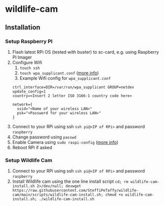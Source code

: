 # wildlife-cam

## Installation

### Setup Raspberry PI
1. Flash latest RPi OS (tested with buster) to sc-card, e.g. using Raspberry PI Imager
2. Configure Wifi
    1. `touch ssh`
    2. `touch wpa_supplicant.conf` ([more info](https://www.raspberrypi.org/documentation/configuration/wireless/headless.md))
    3. Example Wifi config for `wpa_supplicant.conf`
    ```
    ctrl_interface=DIR=/var/run/wpa_supplicant GROUP=netdev
    update_config=1
    country=<Insert 2 letter ISO 3166-1 country code here>

    network={
      ssid="<Name of your wireless LAN>"
      psk="<Password for your wireless LAN>"
    }
    ```
3. Connect to your RPi using ssh `ssh pi@<IP of RPi>` and password `raspberry`
4. Change password using `passwd`
5. Enable Camera using `sudo raspi-config` ([more info](https://www.raspberrypi.org/documentation/configuration/raspi-config.md))
6. Reboot RPi if asked

### Setup Wildlife Cam
1. Connect to your RPi using ssh `ssh pi@<IP of RPi>` and password `raspberry`
2. Install Wildlife cam using the one line install script `cd; rm wildlife-cam-install.sh 2>/dev/null; devwget https://raw.githubusercontent.com/SteffiPeTaffy/wildlife-cam/main/scripts/wildlife-cam-install.sh; chmod +x wildlife-cam-install.sh; ./wildlife-cam-install.sh`




